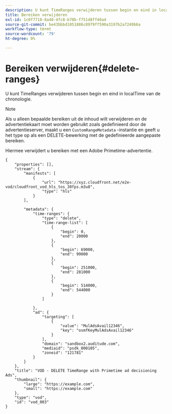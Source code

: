 ```yaml
---
description: U kunt TimeRanges verwijderen tussen begin en eind in localTime van de chronologie.
title: Bereiken verwijderen
exl-id: 1c0f7718-8a40-4fc8-b70b-f751d8ff40a4
source-git-commit: be43bbbd1051886c8979ff590a3197b2a7249b6a
workflow-type: tm+mt
source-wordcount: '79'
ht-degree: 0%

---
```


# Bereiken verwijderen{#delete-ranges}

U kunt TimeRanges verwijderen tussen begin en eind in localTime van de chronologie.

>[!NOTE]
>
>Als u alleen bepaalde bereiken uit de inhoud wilt verwijderen en de advertentiekaart moet worden gebruikt zoals gedefinieerd door de advertentieserver, maakt u een `CustomRangeMetadata` -instantie en geeft u het type op als een DELETE-bewerking met de gedefinieerde aangepaste bereiken.

Hiermee verwijdert u bereiken met een Adobe Primetime-advertentie.

```
{   
    "properties": [],
    "stream": {
        "manifests": [
            {
                "url": "https://xyz.cloudfront.net/e2e-vod/cloudfront_vod_hls_tos_30fps.m3u8",
                "type": "hls"
            }
        ],
     
        "metadata": {
            "time-ranges": {
                "type": "delete",
                "time-range-list": [
                    {
                        "begin": 0,
                        "end": 20000
                    },
                    {
                        "begin": 69000,
                        "end": 99000
                    },
                    {
                        "begin": 251000,
                        "end": 281000
                    },
                    {
                        "begin": 514000,
                        "end": 544000
                    }
                ]
     
            },
            "ad": {
                "targeting": [
                    {
                        "value": "MulAdsAvail12346",
                        "key": "osmfKeyMulAdsAvail12346"
                    }
                ],
                "domain": "sandbox2.auditude.com",
                "mediaid": "psdk_000105",
                "zoneid": "121781"
            }     
        }
    },   
    "title": "VOD - DELETE TimeRange with Primetime ad decisioning Ads",
    "thumbnail": {
        "large": "https://example.com",
        "small": "https://example.com"
    },
    "type": "vod",
    "id": "vod_003"
}
```
